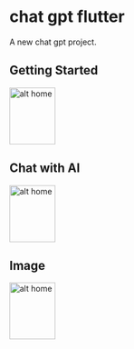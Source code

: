 # chat gpt flutter

A new chat gpt project.

## Getting Started

<img src="https://github.com/xihadulislam/chat_gpt_flutter/blob/master/ss/home.png" alt="alt home" style="width:40%;height:100">

## Chat with AI
<img src="https://github.com/xihadulislam/chat_gpt_flutter/blob/master/ss/text.png" alt="alt home" style="width:40%;height:100">

## Image 
<img src="https://github.com/xihadulislam/chat_gpt_flutter/blob/master/ss/image.png" alt="alt home" style="width:40%;height:100">




